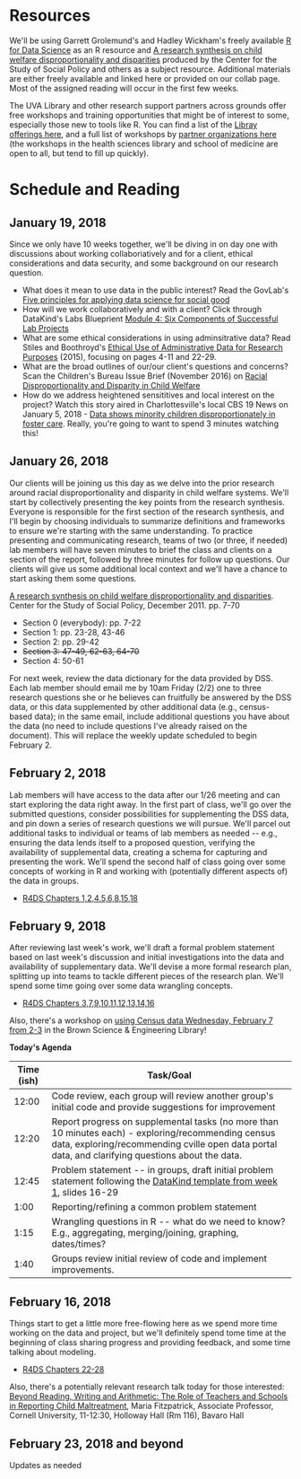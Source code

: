 # Resources

We'll be using Garrett Grolemund's and Hadley Wickham's freely available [R for Data Science](http://r4ds.had.co.nz/) as an R resource and [A research synthesis on child welfare disproportionality and disparities](https://www.cssp.org/publications/child-welfare/alliance/Disparities-and-Disproportionality-in-Child-Welfare_An-Analysis-of-the-Research-December-2011.pdf) produced by the Center for the Study of Social Policy and others as a subject resource. Additional materials are either freely available and linked here or provided on our collab page. Most of the assigned reading will occur in the first few weeks.

The UVA Library and other research support partners across grounds offer free workshops and training opportunities that might be of interest to some, especially those new to tools like R. You can find a list of the [Libray offerings here](http://data.library.virginia.edu/training/), and a full list of workshops by [partner organizations here](http://cadre.virginia.edu/service-detail/education) (the workshops in the health sciences library and school of medicine are open to all, but tend to fill up quickly).

# Schedule and Reading

## January 19, 2018
Since we only have 10 weeks together, we'll be diving in on day one with discussions about working collaboriatively and for a client, ethical considerations and data security, and some background on our research question. 

* What does it mean to use data in the public interest? Read the GovLab's [Five principles for applying data science for social good](http://thegovlab.org/five-principles-for-applying-data-science-for-social-good/)
* How will we work collaboratively and with a client? Click through DataKind's Labs Blueprient [Module 4: Six Components of Successful Lab Projects](http://www.datakind.org/blog/introducing-our-new-labs-blueprint)
* What are some ethical considerations in using adminsitrative data? Read Stiles and Boothroyd's [Ethical Use of Administrative Data for Research Purposes](https://www.aisp.upenn.edu/wp-content/uploads/2015/09/0033_12_SP2_Ethical_Admin_Data_001.pdf) (2015), focusing on pages 4-11 and 22-29.
* What are the broad outlines of our/our client's questions and concerns? Scan the Children's Bureau Issue Brief (November 2016) on [Racial Disproportionality and Disparity in Child Welfare](https://www.childwelfare.gov/pubPDFs/racial_disproportionality.pdf)
* How do we address heightened sensititives and local interest on the project? Watch this story aired in Charlottesville's local CBS 19 News on January 5, 2018 - [Data shows minority children disproportionately in foster care](http://www.newsplex.com/content/news/Data-shows-minority-children-disproportionately-in-foster-care-468157653.html). Really, you're going to want to spend 3 minutes watching this!

## January 26, 2018
Our clients will be joining us this day as we delve into the prior research around racial disproportionality and disparity in child welfare systems. We'll start by collectively presenting the key points from the research synthesis. Everyone is responsible for the first section of the research synthesis, and I'll begin by choosing individuals to summarize definitions and frameworks to ensure we're starting with the same understanding. To practice presenting and communicating research, teams of two (or three, if needed) lab members will have seven minutes to brief the class and clients on a section of the report, followed by three minutes for follow up questions. Our clients will give us some additional local context and we'll have a chance to start asking them some questions.

[A research synthesis on child welfare disproportionality and disparities](https://www.cssp.org/publications/child-welfare/alliance/Disparities-and-Disproportionality-in-Child-Welfare_An-Analysis-of-the-Research-December-2011.pdf). Center for the Study of Social Policy, December 2011. pp. 7-70
* Section 0 (everybody): pp. 7-22
* Section 1: pp. 23-28, 43-46
* Section 2: pp. 29-42 
* ~~Section 3: 47-49, 62-63, 64-70~~
* Section 4: 50-61 

For next week, review the data dictionary for the data provided by DSS. Each lab member should email me by 10am Friday (2/2) one to three research questions she or he believes can fruitfully be answered by the DSS data, or this data supplemented by other additional data (e.g., census-based data); in the same email, include additional questions you have about the data (no need to include questions I've already raised on the document). This will replace the weekly update scheduled to begin February 2.

## February 2, 2018
Lab members will have access to the data after our 1/26 meeting and can start exploring the data right away. In the first part of class, we'll go over the submitted questions, consider possibilities for supplementing the DSS data, and pin down a series of research questions we will pursue. We'll parcel out additional tasks to individual or teams of lab members as needed -- e.g., ensuring the data lends itself to a proposed question, verifying the availability of supplemental data, creating a schema for capturing and presenting the work. We'll spend the second half of class going over some concepts of working in R and working with (potentially different aspects of) the data in groups.
* [R4DS Chapters 1,2,4,5,6,8,15,18](http://r4ds.had.co.nz/introduction.html)

## February 9, 2018
After reviewing last week's work, we'll draft a formal problem statement based on last week's discussion and initial investigations into the data and availability of supplementary data. We'll devise a more formal research plan, splitting up into teams to tackle different pieces of the research plan. We'll spend some time going over some data wrangling concepts.
* [R4DS Chapters 3,7,9,10,11,12,13,14,16](http://r4ds.had.co.nz/wrangle-intro.html)

Also, there's a workshop on [using Census data Wednesday, February 7 from 2-3](http://cal.lib.virginia.edu/event/3793601) in the Brown Science & Engineering Library!

**Today's Agenda**

Time (ish) | Task/Goal
--- | ---
12:00 | Code review, each group will review another group's initial code and provide suggestions for improvement
12:20 | Report progress on supplemental tasks (no more than 10 minutes each) - exploring/recommending census data, exploring/recommending cville open data portal data, and clarifying questions about the data.
12:45 | Problem statement -- in groups, draft initial problem statement following the [DataKind template from week 1](https://drive.google.com/file/d/0Bxn_Q60v2F7wM01GcU9rbXVXRjQ/view), slides 16-29
1:00 | Reporting/refining a common problem statement
1:15 | Wrangling questions in R -- what do we need to know? E.g., aggregating, merging/joining, graphing, dates/times? 
1:40 | Groups review initial review of code and implement improvements.

## February 16, 2018
Things start to get a little more free-flowing here as we spend more time working on the data and project, but we'll definitely spend tome time at the beginning of class sharing progress and providing feedback, and some time talking about modeling.
  * [R4DS Chapters 22-28](http://r4ds.had.co.nz/model-intro.html)

Also, there's a potentially relevant research talk today for those interested: [Beyond Reading, Writing and Arithmetic: The Role of Teachers and Schools in Reporting Child Maltreatment](https://curry.virginia.edu/faculty-research/join-us/curry-education-research-lectureship-series), Maria Fitzpatrick, Associate Professor, Cornell University, 11-12:30, Holloway Hall (Rm 116), Bavaro Hall

## February 23, 2018 and beyond
Updates as needed
